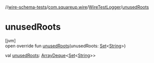 //[wire-schema-tests](../../../index.md)/[com.squareup.wire](../index.md)/[WireTestLogger](index.md)/[unusedRoots](unused-roots.md)

# unusedRoots

[jvm]\
open override fun [unusedRoots](unused-roots.md)(unusedRoots: [Set](https://kotlinlang.org/api/latest/jvm/stdlib/kotlin.collections/-set/index.html)&lt;[String](https://kotlinlang.org/api/latest/jvm/stdlib/kotlin/-string/index.html)&gt;)

val [unusedRoots](unused-roots.md): [ArrayDeque](https://kotlinlang.org/api/latest/jvm/stdlib/kotlin.collections/-array-deque/index.html)&lt;[Set](https://kotlinlang.org/api/latest/jvm/stdlib/kotlin.collections/-set/index.html)&lt;[String](https://kotlinlang.org/api/latest/jvm/stdlib/kotlin/-string/index.html)&gt;&gt;
